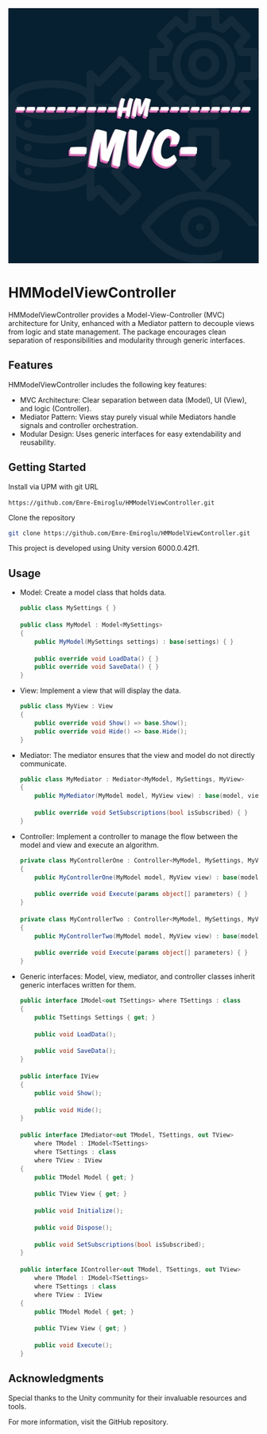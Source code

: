 <img src="icon.jpg" width="512" height="512" alt="HMModelViewController Logo">

# HMModelViewController
HMModelViewController provides a Model-View-Controller (MVC) architecture for Unity, enhanced with a Mediator pattern to decouple views from logic and state management. The package encourages clean separation of responsibilities and modularity through generic interfaces.

## Features
HMModelViewController includes the following key features:
* MVC Architecture: Clear separation between data (Model), UI (View), and logic (Controller).
* Mediator Pattern: Views stay purely visual while Mediators handle signals and controller orchestration.
* Modular Design: Uses generic interfaces for easy extendability and reusability.

## Getting Started
Install via UPM with git URL

`https://github.com/Emre-Emiroglu/HMModelViewController.git`

Clone the repository
```bash
git clone https://github.com/Emre-Emiroglu/HMModelViewController.git
```
This project is developed using Unity version 6000.0.42f1.

## Usage
* Model: Create a model class that holds data.
    ```csharp
    public class MySettings { }
    
    public class MyModel : Model<MySettings>
    {
        public MyModel(MySettings settings) : base(settings) { }
        
        public override void LoadData() { }
        public override void SaveData() { }
    }
    ```

* View: Implement a view that will display the data.
    ```csharp
    public class MyView : View
    {
        public override void Show() => base.Show();
        public override void Hide() => base.Hide();
    }
    ```

* Mediator: The mediator ensures that the view and model do not directly communicate.
    ```csharp
    public class MyMediator : Mediator<MyModel, MySettings, MyView>
    {
        public MyMediator(MyModel model, MyView view) : base(model, view) { }
        
        public override void SetSubscriptions(bool isSubscribed) { }
    }
    ```

* Controller: Implement a controller to manage the flow between the model and view and execute an algorithm.
    ```csharp
    private class MyControllerOne : Controller<MyModel, MySettings, MyView>
    {
        public MyControllerOne(MyModel model, MyView view) : base(model, view) { }
        
        public override void Execute(params object[] parameters) { }
    }
    
    private class MyControllerTwo : Controller<MyModel, MySettings, MyView>
    {
        public MyControllerTwo(MyModel model, MyView view) : base(model, view) { }
        
        public override void Execute(params object[] parameters) { }
    }
    ```

* Generic interfaces: Model, view, mediator, and controller classes inherit generic interfaces written for them.
    ```csharp
    public interface IModel<out TSettings> where TSettings : class
    {
        public TSettings Settings { get; }
        
        public void LoadData();
        
        public void SaveData();
    }
    
    public interface IView
    {
        public void Show();
        
        public void Hide();
    }
    
    public interface IMediator<out TModel, TSettings, out TView>
        where TModel : IModel<TSettings>
        where TSettings : class
        where TView : IView
    {
        public TModel Model { get; }
         
        public TView View { get; }
         
        public void Initialize();
        
        public void Dispose();
        
        public void SetSubscriptions(bool isSubscribed);
    }
    
    public interface IController<out TModel, TSettings, out TView>
        where TModel : IModel<TSettings>
        where TSettings : class
        where TView : IView
    {
        public TModel Model { get; }
        
        public TView View { get; }
        
        public void Execute();
    }
    ```

## Acknowledgments
Special thanks to the Unity community for their invaluable resources and tools.

For more information, visit the GitHub repository.
